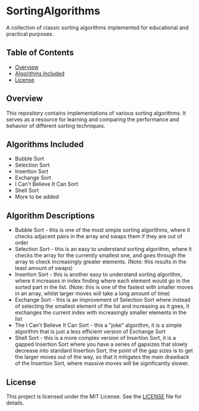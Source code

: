 # SortingAlgorithms

A collection of classic sorting algorithms implemented for educational and practical purposes.

## Table of Contents

- [Overview](#overview)
- [Algorithms Included](#algorithms-included)
- [License](#license)

## Overview

This repository contains implementations of various sorting algorithms. It serves as a resource for learning and comparing the performance and behavior of different sorting techniques.

## Algorithms Included

- Bubble Sort
- Selection Sort
- Insertion Sort
- Exchange Sort
- I Can't Believe It Can Sort
- Shell Sort
- More to be added

## Algorithm Descriptions
- Bubble Sort - this is one of the most simple sorting algorithms, where it checks adjacent pairs in the array and swaps them if they are out of order
- Selection Sort - this is an easy to understand sorting algorithm, where it checks the array for the currently smallest one, and goes through the array to check increasingly greater elements. (Note: this results in the least amount of swaps)
- Insertion Sort - this is another easy to understand sorting algorithm, where it increases in index finding where each element would go in the sorted part in the list. (Note: this is one of the fastest with smaller moves in an array, whilst larger moves will take a long amount of time)
- Exchange Sort - this is an improvement of Selection Sort where instead of selecting the smallest element of the list and increasing as it goes, it exchanges the current index with increasingly smaller elements in the list
- The I Can't Believe It Can Sort - this a "joke" algorithm, it is a simple algorithm that is just a less efficient version of Exchange Sort
- Shell Sort - this is a more complex version of Insertion Sort, it is a gapped Insertion Sort where you have a series of gapsizes that slowly decrease into standard Insertion Sort, the point of the gap sizes is to get the larger moves out of the way, so that it mitigates the main drawback of the Insertion Sort, where massive moves will be significantly slower.
## License

This project is licensed under the MIT License. See the [LICENSE](LICENSE) file for details.
